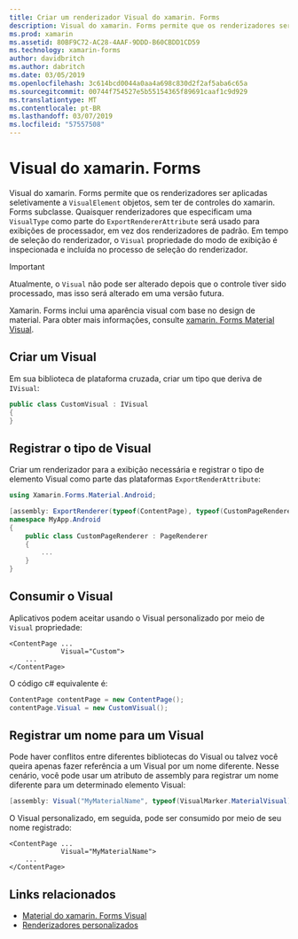 ```yaml
---
title: Criar um renderizador Visual do xamarin. Forms
description: Visual do xamarin. Forms permite que os renderizadores ser aplicadas seletivamente a objetos VisualElement, sem ter de controles do xamarin. Forms subclasse.
ms.prod: xamarin
ms.assetid: 80BF9C72-AC28-4AAF-9DDD-B60CBDD1CD59
ms.technology: xamarin-forms
author: davidbritch
ms.author: dabritch
ms.date: 03/05/2019
ms.openlocfilehash: 3c614bcd0044a0aa4a698c830d2f2af5aba6c65a
ms.sourcegitcommit: 00744f754527e5b55154365f89691caaf1c9d929
ms.translationtype: MT
ms.contentlocale: pt-BR
ms.lasthandoff: 03/07/2019
ms.locfileid: "57557508"
---
```

# <a name="xamarinforms-visual"></a>Visual do xamarin. Forms

Visual do xamarin. Forms permite que os renderizadores ser aplicadas seletivamente a `VisualElement` objetos, sem ter de controles do xamarin. Forms subclasse. Quaisquer renderizadores que especificam uma `VisualType` como parte do `ExportRendererAttribute` será usado para exibições de processador, em vez dos renderizadores de padrão. Em tempo de seleção do renderizador, o `Visual` propriedade do modo de exibição é inspecionada e incluída no processo de seleção do renderizador.

> [!IMPORTANT]
> Atualmente, o `Visual` não pode ser alterado depois que o controle tiver sido processado, mas isso será alterado em uma versão futura.

Xamarin. Forms inclui uma aparência visual com base no design de material. Para obter mais informações, consulte [xamarin. Forms Material Visual](material-visual.md).

## <a name="create-a-visual"></a>Criar um Visual

Em sua biblioteca de plataforma cruzada, criar um tipo que deriva de `IVisual`:

```csharp
public class CustomVisual : IVisual
{
}
```

## <a name="register-the-visual-type"></a>Registrar o tipo de Visual

Criar um renderizador para a exibição necessária e registrar o tipo de elemento Visual como parte das plataformas `ExportRenderAttribute`:

```csharp
using Xamarin.Forms.Material.Android;

[assembly: ExportRenderer(typeof(ContentPage), typeof(CustomPageRenderer), new[] { typeof(CustomVisual) })]
namespace MyApp.Android
{
    public class CustomPageRenderer : PageRenderer
    {
        ...
    }
}
```

## <a name="consume-the-visual"></a>Consumir o Visual

Aplicativos podem aceitar usando o Visual personalizado por meio de `Visual` propriedade:

```xaml
<ContentPage ...
             Visual="Custom">
    ...
</ContentPage>
```

O código c# equivalente é:

```csharp
ContentPage contentPage = new ContentPage();
contentPage.Visual = new CustomVisual();
```

## <a name="register-a-name-for-a-visual"></a>Registrar um nome para um Visual

Pode haver conflitos entre diferentes bibliotecas do Visual ou talvez você queira apenas fazer referência a um Visual por um nome diferente. Nesse cenário, você pode usar um atributo de assembly para registrar um nome diferente para um determinado elemento Visual:

```csharp
[assembly: Visual("MyMaterialName", typeof(VisualMarker.MaterialVisual))]
```

O Visual personalizado, em seguida, pode ser consumido por meio de seu nome registrado:

```xaml
<ContentPage ...
             Visual="MyMaterialName">
    ...
</ContentPage>
````

## <a name="related-links"></a>Links relacionados

- [Material do xamarin. Forms Visual](material-visual.md)
- [Renderizadores personalizados](~/xamarin-forms/app-fundamentals/custom-renderer/index.md)
